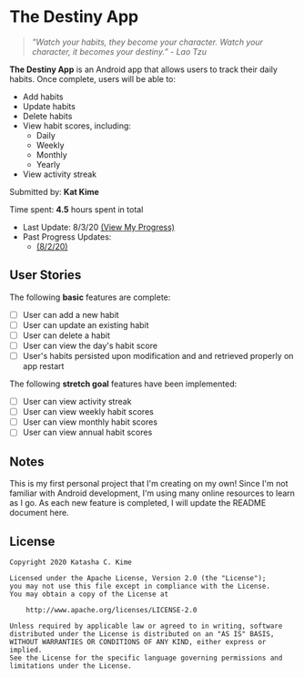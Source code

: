 # The Destiny App

> *"Watch your habits, they become your character. Watch your character, it becomes your destiny.” - Lao Tzu*

**The Destiny App** is an Android app that allows users to track their daily habits. Once complete, users will be able to:
 - Add habits
 - Update habits
 - Delete habits
 - View habit scores, including:
    - Daily
    - Weekly
    - Monthly
    - Yearly
 - View activity streak

Submitted by: **Kat Kime**

Time spent: **4.5** hours spent in total
  - Last Update: 8/3/20 [(View My Progress)](https://twitter.com/katexcellence/status/1290473962686656514)
  - Past Progress Updates:
    - [(8/2/20)](https://twitter.com/katexcellence/status/1289978879830970369)

## User Stories

The following **basic** features are complete:

* [ ] User can add a new habit
* [ ] User can update an existing habit
* [ ] User can delete a habit
* [ ] User can view the day's habit score
* [ ] User's habits persisted upon modification and and retrieved properly on app restart

The following **stretch goal** features have been implemented:
* [ ] User can view activity streak
* [ ] User can view weekly habit scores
* [ ] User can view monthly habit scores
* [ ] User can view annual habit scores

## Notes

This is my first personal project that I'm creating on my own! Since I'm not familiar with Android development, I'm using many online resources to learn as I go. As each new feature is completed, I will update the README document here.

## License

    Copyright 2020 Katasha C. Kime

    Licensed under the Apache License, Version 2.0 (the "License");
    you may not use this file except in compliance with the License.
    You may obtain a copy of the License at

        http://www.apache.org/licenses/LICENSE-2.0

    Unless required by applicable law or agreed to in writing, software
    distributed under the License is distributed on an "AS IS" BASIS,
    WITHOUT WARRANTIES OR CONDITIONS OF ANY KIND, either express or implied.
    See the License for the specific language governing permissions and
    limitations under the License.
